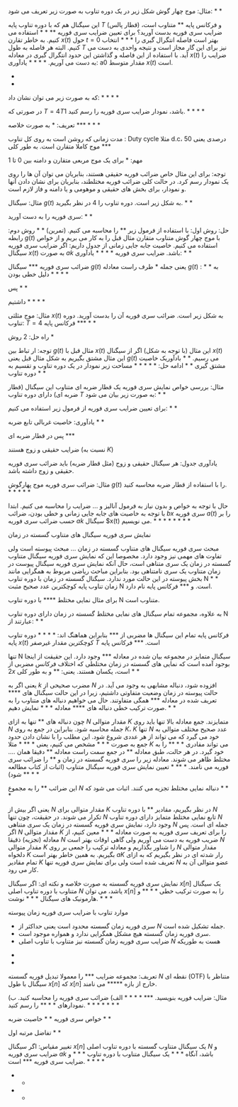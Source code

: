 مثال: موج چهار گوش شکل زیر در یک دوره تناوب به صورت زیر تعریف می شود:
*
*

این سیگنال هم که با دوره تناوب پایه $T$  و فرکانس پایه $**$ متناوب است، (قطار پالس) ضرایب سری فوریه بدست آورید؟
برای تعیین ضرایب سری فوریه $**$
*
*
استفاده می کنیم. به خاطر تقارن $x(t)$  حول $t=0$ بهتر است فاصله انتگرال گیری را $***$ انتخاب کنیم. البته هر فاصله به طول $T$  نیز برای این گار مجاز است و نتیجه واحدی به دست می آید. با استفاده از این فاصله و گذاشتن این حدود انتگرال گیری در معادله $x(t)$  ضرایب را به دست می آوریم.
*
*
*
*
یادآوری: a0 مقدار متوسط $x(t)$ است.

*
*
که به صورت زیر می توان نشان داد:
*
*
*
*


در صورتی که $T=4T1$  باشد، نمودار ضرایب سری فوریه را رسم کنید.
*
*
*
*

تعریف: *
به صورت خلاصه ***
*
*
*

مدت زمانی که روشن است به روی کل تناوب : Duty cycle
مثلا d.c، 50 درصدی یعنی موج کاملا متقارن است. 
به طور کلی ***

مهم: $*$ برای یک موج مربعی متقارن و دامنه بین 0 تا 1

توجه: برای این مثال خاص ضرائب فوریه حقیقی هستند،  بنابریان می توان آن ها را روی یک نمودار رسم کرد. در حالت کلی ضرائب فوریه مختلطند، بنابریان برای نشان دادن آنها و نمودار، برای بخش های حقیقی و موهومی و یا دامنه و فاز لازم است. 


مثال: سیگنال $g(t)$  به شکل زیر است. 
دوره تناوب را 4 در نظر بگیرید. 
*
*

سری فوریه را به دست آورید:
*
*

حل: روش اول: با استفاده از فرمول زیر $**$ را محاسبه می کنیم. (تمرین)
*
*
روش دوم: رابطه $g(t)$  با موج چهار گوش متناوب متقارن مثال قبل را به کار می بریم و از خواص استفاده می کنیم. 
خاصیت جابه جایی زمانی از جدول داریم:
اگر ضرایب سری فوریه سیگنال $x(t)$ به صورت $ak$ باشد.
ضرایب سری فوریه *
*
*
*
یادآوری:
*
*

ضرائب سری فوریه *** سیگنال $g(t)$  یعنی جمله $*$ طرف راست معادله $g(t)$ :
*
*
به دلیل خطی بودن
*
*
*
*

پس
*
*

داشتیم *
*
*
*

مثال: موج مثلثی $x(t)$  به شکل زیر است. ضرائب سری فوریه آن را بدست آورید.
دوره تناوب: $T=4$
فرکانس پایه ***
*
*

 راه حل: 2 روش *


توجه: ار تباط بین $g(t)$  مثال قبل با $x(t)$  این مثال (با توجه به شکل)
اگر از سیگنال $x(t)$  این مثال مشتق بگیریم به شکل مثال قبل یعنی  $g(t)$  می رسیم. 
*
*
بادآوریک خاصیت مشتق گیری
*
*
ادامه حل: 
*
*
*
*
$*$ مساحت زیر نمودار در یک دوره تناوب و تقسیم به دوره تناوب *
*

مثال: بررسی خواص نمایش سری فوریه یک قطار ضربه ای متناوب
این سیگنال (قطار ضربه ای) دارای دوره تناوب $T$  به صورت زیر بیان می شود:
*
*

برای تعیین ضرایب سری فوریه از فرمول زیر استفاده می کنیم:
*
*

یادآوری:
خاصیت غربالی تابع ضربه
*
*

پس در قطار ضربه ای ***

ضرایب حقیقی و زوج هستند (نسبت به $K$)

یادآوری جدول:
هر سیگنال حقیقی و زوج (مثل قطار ضربه) باید ضرائب سری فوریه حقیقی و زوج داشته باشد.

مثال: ضرائب سری فوریه موج پهارگوش $g(t)$  را با استفاده از قطار ضربه محاسبه کنید. 
*
*
*
*
*

حال با توجه به خواص و بدون نیاز به فرمول آنالیز و ... ضرایب را محاسبه می کنیم.
ابتدا با توجه به خاصیت های جابه جایی زمانی و خطی بودن، ضرائب $bx$  سری فوریه $a(t)$  را بر حسب ضرائب سری فوریه $ak$ سیگنال $x(t) می نویسیم. 
*
*
*
*
*
*
*
*


نمایش سری فوریه سیگنال های متناوب گسسته در زمان


مبحث سری فوریه سیگنال های متناوب گسسته در زمان ... مبحث پیوسته است ولی تفاوت های مهمی نیز وجود دارد. مخصوصا این که نمایش سری فوریه سیگنال متناوب گسسته در زمان یک سری متناهی است، حال آنکه نمایش سری فوریه سیگنال پیوست در زمان متناوب یک سری نامتناهی بود. 
بنابراین مباحث ریاضی مربوط به همگرایی مانند بخش پیوسته در این حالت مورد ندارد. 
سیگنال گسسته در زمان با دوره تناوب N
*
*
زمان تناوب پایه کوچکترین عدد صحیح مثبت N  است.
و *** فرکانس پایه نام دارد.

برای مثال نمایی مختلط **** با دوره تناوب N متناوب است. 


به علاوه، مجموعه تمام سیگنال های نمایی مختلط گسسته در زمان دارای دوره تناوب N عبارتند از: 
*
*

فرکانس پایه تمام این سیگنال ها مضربی از *** بنابراین هماهنگ اند:
*
*
*
*
دوره تناوب پایه $x(t)$  کوچکترین مقدار غیرصفر $T$  است. *** فرکانس پایه

تنها N سیگنال متمایز در مجموعه بیان شده در معادله *** وجود دارد. این حقیقت از اینجا بوجود آمده است که نمایی های گسسته در زمان مختلطی که اختلاف فرکانس مضربی از $2x$  است، یکسان هستند. یعنی:
**
و به طور کلی
*
*

یعنی اگر به $k$  مضرب صحیحی از $N$  افزوده شود، دنباله مشابهی به وجود می آید. در حالت پیوسته در زمان وضعیت متفاوتی داشتیم، زیرا در این حالت سیگنال های **** تعریف شده در معادله *** همگی متفاوتند.
حال می خواهیم دنباله های متناوب را به صورت ترکیب خطی دنباله های **** معادله $***$ نمایش دهیم.
*
*

چون دنباله های $**$ تنها به ازای $N$ مقدار متوالی $K$  متمایزند. جمع معادله بالا تنها باید روی $N$ جمله محاسبه شود. بنابراین در جمع به روی $K$، $K$  تنها $N$  عدد صحیح مختلف متوالی به خود می گیرد که می تواند از هر عددی شروع شود. این مطلب را با نشان دادن حدود جمع به صورت $***$  مشخص می کنیم، یعنی 
*
**
*
مثلا $K$  می تواند مقادری $****$  را به خود گیرد.
در هر حالت، طبق معادله $**$
در جمع سمت راست معادله $**$ دقیقا همان .... مختلط ظاهر می شوند.
معادله زیر را سری فوریه گسسته در زمان و $**$ را ضرائب سری فوریه می نامند.
*
**
*
تعیین نمایش سری فوریه سیگنال متناوب (اثبات از کتاب مطالعه شود)
**
*
*

این ضرائب $**$ را به مجموع $N$  دنباله نمایی مختلط تجزیه می کنند.
اثبات می شود که $***$

یعنی اگر بیش از $N$  مقدار متوالی برای $K$  در نظر بگیریم، مقادیر $**$  با دوره تناوب $N$ تکرار می شوند. در حقیقت، چون تنها $N$ تابع نمایی مختلط متمایز دارای دوره تناوب $N$  وجود دارد، نمایش سری فوریه گسسته در زمان یک سری متناهی $N$ جمله ای است. پس اگر $N$  مقدار متوالی $K$  را برای تعریف سری فوریه به صورت معادله $***$ معین کنیم، از معادله (تجزیه) ذقیقا $N$ ضریب فوریه به دست می آوریم ولی گاهی اوقات بهتر است $N$ مقدار متوالی $K$ را شناور بگذاریم و معادله ترکیب را جمعی بر روی $N$ مقدار متوالی دلخواه $K$  بگیریم.
به همین خاطر بهتر است $aK$  رار شدته ای در نظر بگیریم که به ازای تمام مقادیر $K$  تعریف شده است ولی برای نمایش سری فوریه تنها $N$  عضو متوالی آن به کار می رود. 




نمایش سری فوریه گسسته به صورت خلاصه و نکته ای:
اگر سیگنال $x[n]$  یک سیگنال متناوب با دوره تناوب اصلی $N$ یاشد، می توان $x[n]$  را به صورت ترکیب خطی $****$ و هارمونیک های سیگنال $***$ نوشت. 
*
*
*


موارد تناوب با ضرایب سری فوریه زمان پیوسته


- سری فوریه زمان گسسته محدود است یعنی حداکثر از $N$  جمله تشکیل شده است. 
- سری فوریه زمان گسسته هیچ مشکل همگرایی ندارد و همواره موجود است. 
- ضرایب سری فوریه زمان گسسته نیز متناوب با تناوب اصلی $N$ هست به طوریکه

*
*

تعریف: مجموعه ضرایب *** را معمولا تبدیل فوریه گسسته $N$  نقطه ای (OTF) متناظر با سیگنال با طول $x[n]$ که $x[n]$ خارج از بازه ***** می نامند. 

مثال: ضرایب فوریه بنویسید. ***
*
*
*
*
الف) ضرائب سری فوریه را محاسبه کنید.
ب) نمودارهای $****$ را رسم کنید.
*
*
*
*
*
*
*



خواص سری فوریه
*
*
خاصیت ضربه
*
*


تفاضل مرتبه اول
*
*


تغییر مقیاس: 
اگر سیگنال $x[n]$  یک سیگنال متناوب گسسته با دوره تناوب اصلی $N$  و ضرایب سری فوریه $ak$ باشد، آنگاه $***$ یک سیگنال متناوب با دوره تناوب $***$ و ضرایب سری فوریه *** است.
*
*
*
*


- *
- *





